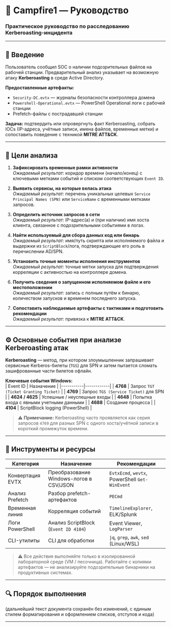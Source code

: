 # 🧩 Campfire1 — Руководство
### Практическое руководство по расследованию Kerberoasting-инцидента

---

## 🧠 Введение

Пользователь сообщил SOC о наличии подозрительных файлов на рабочей станции. Предварительный анализ указывает на возможную атаку **Kerberoasting** в среде Active Directory.

**Предоставленные артефакты:**  
- `Security-DC.evtx` — журналы безопасности контроллера домена  
- `Powershell-Operational.evtx` — PowerShell Operational логи с рабочей станции  
- Prefetch-файлы с пострадавшей станции

**Задача:** подтвердить или опровергнуть факт Kerberoasting, собрать IOCs (IP-адреса, учётные записи, имена файлов, временные метки) и сопоставить поведение с техникой **MITRE ATT&CK**.

---

## 🎯 Цели анализа

1. **Зафиксировать временные рамки активности**  
   *Ожидаемый результат:* коридор времени (начало/конец) с ключевыми метками событий и списком соответствующих `Event ID`.

2. **Выявить сервисы, на которые велась атака**  
   *Ожидаемый результат:* перечень уникальных целевых `Service Principal Names (SPN)` или `ServiceName` с временными метками запросов.

3. **Определить источник запросов в сети**  
   *Ожидаемый результат:* IP-адрес(а) и (при наличии) имя хоста клиента, связанное с подозрительными событиями в логах.

4. **Найти используемый для сбора данных код или бинарь**  
   *Ожидаемый результат:* имя/путь скрипта или исполняемого файла и выдержки из `ScriptBlock`/лога, подтверждающие его роль в перечислении AD/SPN.

5. **Установить точные моменты исполнения инструментов**  
   *Ожидаемый результат:* точные метки запуска для подтверждения корреляции с активностью на контроллере домена.

6. **Получить сведения о запущенном исполняемом файле и его местоположении**  
   *Ожидаемый результат:* запись с полным путём к бинарю, количеством запусков и временем последнего запуска.

7. **Сопоставить наблюдаемые артефакты с тактиками и подготовить рекомендации**  
   *Ожидаемый результат:* привязка к **MITRE ATT&CK**.

---

## ⚙️ Основные события при анализе Kerberoasting атак

**Kerberoasting** — метод, при котором злоумышленник запрашивает сервисные Kerberos-билеты (`TGS`) для SPN и затем пытается сломать зашифрованные части билетов офлайн.

**Ключевые события Windows:**  
| Event ID | Назначение |
|-----------|------------|
| **4768** | Запрос `TGT (Ticket Granting Ticket)` |
| **4769** | Запрос `TGS (Service Ticket)` для SPN |
| **4624 / 4625** | Успешные / неуспешные входы |
| **4648** | Попытка входа с явными учетными данными |
| **4688** | Создание процесса |
| **4104** | ScriptBlock logging (PowerShell) |

> ⚠️ **Примечание:** Kerberoasting часто проявляется как серия запросов `4769` для разных SPN с одного хоста/учётной записи в короткий промежуток времени.

---

## 🧰 Инструменты и ресурсы

| Категория | Назначение | Рекомендации |
|------------|-------------|---------------|
| Конвертация EVTX | Преобразование Windows-логов в CSV/JSON | `EvtxEcmd`, `wevtx`, PowerShell `Get-WinEvent` |
| Анализ Prefetch | Разбор prefetch-артефактов | `PECmd` |
| Временная линия | Корреляция событий | `TimelineExplorer`, ELK/Splunk |
| Логи PowerShell | Анализ ScriptBlock (`Event ID 4104`) | Event Viewer, `LogParser` |
| CLI-утилиты | CLI для обработки | `jq`, `grep`, `awk`, `sed` (Linux/WSL) |

> ⚠️ Все действия выполняйте только в изолированной лабораторной среде (VM / песочница). Работайте с копиями артефактов — не анализируйте подозрительные бинарники на продуктивных системах.

---

## 🔍 Порядок выполнения

(дальнейший текст документа сохранён без изменений, с единым стилем форматирования и оформлением списков, отступов и кода)

---
